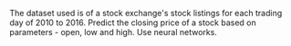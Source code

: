 The dataset used is of a stock exchange's stock listings for each trading day of 2010 to 2016.
Predict the closing price of a stock based on parameters - open, low and high.
Use neural networks.
